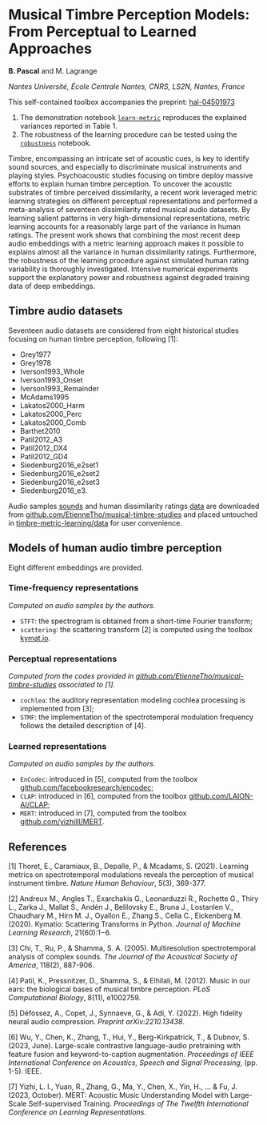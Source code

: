 # Musical Timbre Perception Models: From Perceptual to Learned Approaches

**B. Pascal** and M. Lagrange

*Nantes Université, École Centrale Nantes, CNRS, LS2N, Nantes, France*

This self-contained toolbox accompanies the preprint: [hal-04501973](https://hal.science/hal-04501973v1/document)

1. The demonstration notebook [`learn-metric`]() reproduces the explained variances reported in Table 1.
2. The robustness of the learning procedure can be tested using the [`robustness`]() notebook.

Timbre, encompassing an intricate set of acoustic cues, is key to identify sound sources,  and especially to discriminate musical instruments and playing styles.
Psychoacoustic studies focusing on timbre deploy massive efforts to explain human timbre perception.
To uncover the acoustic substrates of timbre perceived dissimilarity, a recent work leveraged metric learning strategies on different perceptual representations and performed a meta-analysis of seventeen dissimilarity rated musical audio datasets.
By learning salient patterns in very high-dimensional representations, metric learning accounts for a reasonably large part of the variance in human ratings.
The present work shows that combining the most recent deep audio embeddings with a metric learning approach makes it possible to explains almost all the variance in human dissimilarity ratings.
Furthermore, the robustness of the learning procedure against simulated human rating variability is thoroughly investigated.
Intensive numerical experiments support the explanatory power and robustness against degraded training data of deep embeddings.


## Timbre audio datasets

Seventeen audio datasets are considered from eight historical studies focusing on human timbre perception, following [1]:

- Grey1977
- Grey1978
- Iverson1993_Whole
- Iverson1993_Onset
- Iverson1993_Remainder
- McAdams1995
- Lakatos2000_Harm
- Lakatos2000_Perc
- Lakatos2000_Comb
- Barthet2010
- Patil2012_A3
- Patil2012_DX4
- Patil2012_GD4
- Siedenburg2016_e2set1
- Siedenburg2016_e2set2
- Siedenburg2016_e2set3
- Siedenburg2016_e3.

Audio samples [sounds](https://github.com/EtienneTho/musical-timbre-studies/tree/master/ext/python/sounds) and human dissimilarity ratings [data](https://github.com/EtienneTho/musical-timbre-studies/tree/master/ext/python/sounds) are downloaded from [github.com/EtienneTho/musical-timbre-studies](https://github.com/EtienneTho/musical-timbre-studies/) and placed untouched in [timbre-metric-learning/data](https://github.com/bpascal-fr/timbre-metric-learning/tree/main/data) for user convenience.

## Models of human audio timbre perception

Eight different embeddings are provided.

### Time-frequency representations

*Computed on audio samples by the authors.*

- `STFT`: the spectrogram is obtained from a short-time Fourier transform;
- `scattering`: the scattering transform [2] is computed using the toolbox [kymat.io](https://www.kymat.io/).

### Perceptual representations

*Computed from the codes provided in [github.com/EtienneTho/musical-timbre-studies](https://github.com/EtienneTho/musical-timbre-studies) associated to [1].*

- `cochlea`: the auditory representation modeling cochlea processing is implemented from [3];
- `STMF`: the implementation of the spectrotemporal modulation frequency follows the detailed description of [4].

### Learned representations

*Computed on audio samples by the authors.*

- `EnCodec`: introduced in [5], computed from the toolbox [github.com/facebookresearch/encodec](https://github.com/facebookresearch/encodec);
- `CLAP`: introduced in [6], computed from the toolbox [github.com/LAION-AI/CLAP](https://github.com/LAION-AI/CLAP);
- `MERT`: introduced in [7], computed from the toolbox [github.com/yizhilll/MERT](https://github.com/yizhilll/MERT).

## References

[1] Thoret, E., Caramiaux, B., Depalle, P., & Mcadams, S. (2021). Learning metrics on spectrotemporal modulations reveals the perception of musical instrument timbre. *Nature Human Behaviour*, 5(3), 369-377.

[2] Andreux M., Angles T., Exarchakis G., Leonarduzzi R., Rochette G., Thiry L., Zarka J., Mallat S., Andén J., Belilovsky E., Bruna J., Lostanlen V., Chaudhary M., Hirn M. J., Oyallon E., Zhang S., Cella C., Eickenberg M. (2020). Kymatio: Scattering Transforms in Python. *Journal of Machine Learning Research*, 21(60):1−6.

[3] Chi, T., Ru, P., & Shamma, S. A. (2005). Multiresolution spectrotemporal analysis of complex sounds. *The Journal of the Acoustical Society of America*, 118(2), 887-906.

[4] Patil, K., Pressnitzer, D., Shamma, S., & Elhilali, M. (2012). Music in our ears: the biological bases of musical timbre perception. *PLoS Computational Biology*, 8(11), e1002759.  

[5] Défossez, A., Copet, J., Synnaeve, G., & Adi, Y. (2022). High fidelity neural audio compression. *Preprint arXiv:2210.13438*.

[6] Wu, Y., Chen, K., Zhang, T., Hui, Y., Berg-Kirkpatrick, T., & Dubnov, S. (2023, June). Large-scale contrastive language-audio pretraining with feature fusion and keyword-to-caption augmentation. *Proceedings of IEEE International Conference on Acoustics, Speech and Signal Processing*, (pp. 1-5). IEEE.

[7] Yizhi, L. I., Yuan, R., Zhang, G., Ma, Y., Chen, X., Yin, H., ... & Fu, J. (2023, October). MERT: Acoustic Music Understanding Model with Large-Scale Self-supervised Training. *Proceedings of The Twelfth International Conference on Learning Representations*.
